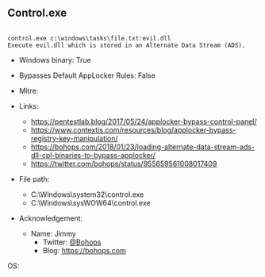 ## Control.exe
```

control.exe c:\windows\tasks\file.txt:evil.dll
Execute evil.dll which is stored in an Alternate Data Stream (ADS).
```
* Windows binary: True   
* Bypasses Default AppLocker Rules: False   
* Mitre: []()   
   
* Links:   
  * https://pentestlab.blog/2017/05/24/applocker-bypass-control-panel/
  * https://www.contextis.com/resources/blog/applocker-bypass-registry-key-manipulation/
  * https://bohops.com/2018/01/23/loading-alternate-data-stream-ads-dll-cpl-binaries-to-bypass-applocker/
  * https://twitter.com/bohops/status/955659561008017409
   
* File path:   
  * C:\Windows\system32\control.exe
  * C:\Windows\sysWOW64\control.exe
   
* Acknowledgement:   
  * Name: Jimmy
    * Twitter: [@Bohops](https://twitter.com/@Bohops)
    * Blog: https://bohops.com
   
OS:  

